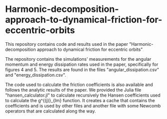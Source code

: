 # Harmonic-decomposition-approach-to-dynamical-friction-for-eccentric-orbits
This repository contains code and results used in the paper "Harmonic-decomposition approach to dynamical friction for eccentric orbits"

The repository contains the simulations' measurements for the angular momentum and energy dissipation rates used in the paper, specifically for figures 4 and 5. The results are found in the files "angular_dissipation.csv" and "energy_dissipation.csv".

The code used to calculate the friction coefficients is also available and follows the analytic results of the paper. We provided the Julia file "hansen_calculator.jl" to calculate recursively the Hansen coefficients used to calculate the g^{(j)}_{lm} function. It creates a cache that contains the coefficients and is used by other files and another file with some Newcomb operators that are calculated along the way. 
